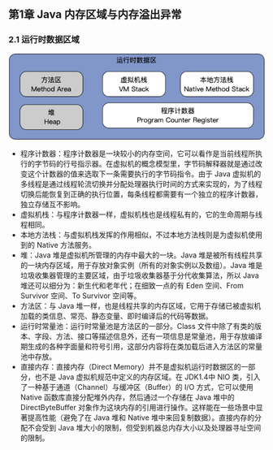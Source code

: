 ## 第1章 Java 内存区域与内存溢出异常

### 2.1 运行时数据区域

![Java虚拟机运行时数据区](./pictures/jvm1.png)

- 程序计数器：程序计数器是一块较小的内存空间，它可以看作是当前线程所执行的字节码的行号指示器。在虚拟机的概念模型里，字节码解释器就是通过改变这个计数器的值来选取下一条需要执行的字节码指令。由于 Java 虚拟机的多线程是通过线程轮流切换并分配处理器执行时间的方式来实现的，为了线程切换后能恢复到正确的执行位置，每条线程都需要有一个独立的程序计数器，独立存储互不影响。
- 虚拟机栈：与程序计数器一样，虚拟机栈也是线程私有的，它的生命周期与线程相同。
- 本地方法栈：与虚拟机栈发挥的作用相似，不过本地方法栈则是为虚拟机使用到的 Native 方法服务。
- 堆：Java 堆是虚拟机所管理的内存中最大的一块。Java 堆是被所有线程共享的一块内存区域，用于存放对象实例（所有的对象实例以及数组）。Java 堆是垃圾收集器管理的主要区域，由于垃圾收集器基于分代收集算法，所以 Java 堆还可以细分为：新生代和老年代；在细致一点的有 Eden 空间、From Survivor 空间、To Survivor 空间等。
- 方法区：与 Java 堆一样，也是线程共享的内存区域，它用于存储已被虚拟机加载的类信息、常亮、静态变量、即时编译后的代码等数据。
- 运行时常量池：运行时常量池是方法区的一部分。Class 文件中除了有类的版本、字段、方法、接口等描述信息外，还有一项信息是常量池，用于存放编译期生成的各种字面量和符号引用，这部分内容将在类加载后进入方法区的常量池中存放。
- 直接内存：直接内存（Direct Memory）并不是虚拟机运行时数据区的一部分，也不是 Java 虚拟机规范中定义的内存区域。在 JDK1.4中 NIO 类，引入了一种基于通道（Channel）与缓冲区（Buffer）的 I/O 方式，它可以使用 Native 函数库直接分配堆外内存，然后通过一个存储在 Java 堆中的 DirectByteBuffer 对象作为这块内存的引用进行操作。这样能在一些场景中显著提高性能（避免了在 Java 堆和 Native 堆中来回复制数据）。直接内存的分配不会受到 Java 堆大小的限制，但受到机器总内存大小以及处理器寻址空间的限制。